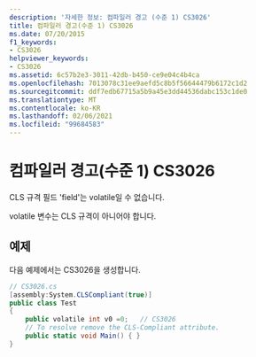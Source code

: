 ```yaml
---
description: '자세한 정보: 컴파일러 경고 (수준 1) CS3026'
title: 컴파일러 경고(수준 1) CS3026
ms.date: 07/20/2015
f1_keywords:
- CS3026
helpviewer_keywords:
- CS3026
ms.assetid: 6c57b2e3-3011-42db-b450-ce9e04c4b4ca
ms.openlocfilehash: 7013078c31ee9aefd5c8b5f56644479b6172c1d2
ms.sourcegitcommit: ddf7edb67715a5b9a45e3dd44536dabc153c1de0
ms.translationtype: MT
ms.contentlocale: ko-KR
ms.lasthandoff: 02/06/2021
ms.locfileid: "99684583"
---
```

# <a name="compiler-warning-level-1-cs3026"></a>컴파일러 경고(수준 1) CS3026

CLS 규격 필드 'field'는 volatile일 수 없습니다.

volatile 변수는 CLS 규격이 아니어야 합니다.

## <a name="example"></a>예제

다음 예제에서는 CS3026을 생성합니다.

```csharp
// CS3026.cs
[assembly:System.CLSCompliant(true)]
public class Test
{
    public volatile int v0 =0;   // CS3026
    // To resolve remove the CLS-Compliant attribute.
    public static void Main() { }
}
```
